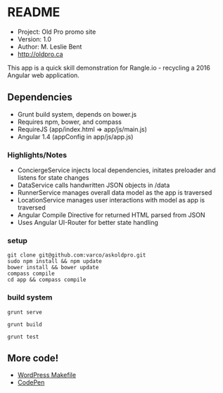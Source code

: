 # README #

 * Project: Old Pro promo site
 * Version: 1.0
 * Author: M. Leslie Bent
 * http://oldpro.ca

This app is a quick skill demonstration for Rangle.io - recycling a 2016 Angular web application.

## Dependencies ##

 * Grunt build system, depends on bower.js
 * Requires npm, bower, and compass
 * RequireJS (app/index.html => app/js/main.js)
 * Angular 1.4 (appConfig in app/js/app.js)

### Highlights/Notes ###

 * ConciergeService injects local dependencies, initates preloader and listens for state changes
 * DataService calls handwritten JSON objects in /data
 * RunnerService manages overall data model as the app is traversed
 * LocationService manages user interactions with model as app is traversed
 * Angular Compile Directive for returned HTML parsed from JSON
 * Uses Angular UI-Router for better state handling

### setup ###

    git clone git@github.com:varco/askoldpro.git
    sudo npm install && npm update
    bower install && bower update
    compass compile
    cd app && compass compile

### build system ###
    grunt serve

    grunt build

    grunt test

## More code! ##

* [WordPress Makefile](https://github.com/varco/wp-makefile)
* [CodePen](http://codepen.io/var)

